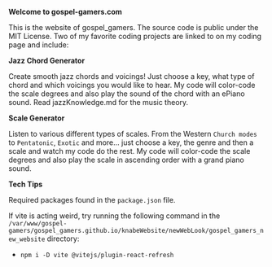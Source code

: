 **Welcome to gospel-gamers.com**

This is the website of gospel_gamers. The source code is public under the MIT License.
Two of my favorite coding projects are linked to on my coding page and include:

**Jazz Chord Generator**

Create smooth jazz chords and voicings! Just choose a key, what type of chord and which voicings you would like to hear.
My code will color-code the scale degrees and also play the sound of the chord with an ePiano sound.
Read jazzKnowledge.md for the music theory.

**Scale Generator**

Listen to various different types of scales. From the Western `Church modes` to `Pentatonic`, `Exotic` and more... just choose a key, the genre and then a scale and watch my code do the rest.
My code will color-code the scale degrees and also play the scale in ascending order with a grand piano sound.

**Tech Tips**

Required packages found in the `package.json` file. 

If vite is acting weird, try running the following command in the `/var/www/gospel-gamers/gospel_gamers.github.io/knabeWebsite/newWebLook/gospel_gamers_new_website` directory: 
- `npm i -D vite @vitejs/plugin-react-refresh`
